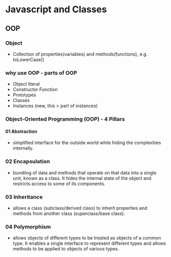 # Javascript and Classes

## OOP

### Object

- Collection of properties(variables) and methods(functions), e.g. toLowerCase()

### why use OOP - parts of OOP

- Object literal
- Constructor Function
- Prototypes
- Classes
- Instances (new, this > part of instances)

### Object-Oriented Programming (OOP) - 4 Pillars

#### 01 Abstraction 
- simplified interface for the outside world while hiding the complexities internally.

### 02 Encapsulation
- bundling of data and methods that operate on that data into a single unit, known as a class. It hides the internal state of the object and restricts access to some of its components.

### 03 Inheritance
- allows a class (subclass/derived class) to inherit properties and methods from another class (superclass/base class).

### 04 Polymorphism
- allows objects of different types to be treated as objects of a common type. It enables a single interface to represent different types and allows methods to be applied to objects of various types.

